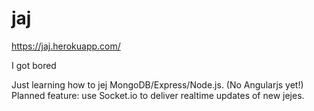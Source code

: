 jaj
=======
https://jaj.herokuapp.com/

I got bored

Just learning how to jej MongoDB/Express/Node.js. (No Angularjs yet!)
Planned feature: use Socket.io to deliver realtime updates of new jejes.

